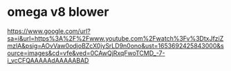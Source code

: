 # omega v8 blower
https://www.google.com/url?sa=i&url=https%3A%2F%2Fwww.youtube.com%2Fwatch%3Fv%3DtxJfziZmzlA&psig=AOvVaw0odjoBZcX0jySrLD9n0ono&ust=1653692425843000&source=images&cd=vfe&ved=0CAwQjRxqFwoTCMD_-7-i_vcCFQAAAAAdAAAAABAD
